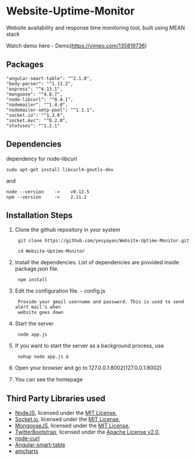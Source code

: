 # Website-Uptime-Monitor
Website availability and response time monitoring tool, built using MEAN stack

Watch demo here - Demo(https://vimeo.com/135819736)

Packages
---------
    "angular-smart-table": "^2.1.0",
    "body-parser": "^1.13.2",
    "express": "^4.13.1",
    "mongoose": "^4.0.7",
    "node-libcurl": "^0.4.1",
    "nodemailer": "^1.4.0",
    "nodemailer-smtp-pool": "^1.1.1",
    "socket.io": "^1.3.6",
    "socket.mvc": "^0.2.0",
    "statuses": "^1.2.1"

Dependencies
-------------
dependency for node-libcurl

    sudo apt-get install libcurl4-gnutls-dev
and 

    node --version    ->    v0.12.5
    npm --version     ->    2.11.2
    
Installation Steps
-------------------

1. Clone the github repository in your system

        git clone https://github.com/yesyayen/Website-Uptime-Monitor.git

        cd Website-Uptime-Monitor

2. Install the dependencies. List of dependencies are provided inside package.json file.

        npm install

3. Edit the configuration file. - config.js

        Provide your gmail username and password. This is used to send alert mail’s when
        website goes down

4. Start the server

        node app.js

5. If you want to start the server as a background process, use

        nohup node app.js &

6. Open your browser and go to 127.0.0.1:8002(127.0.0.1:8002)

7. You can see the homepage

Third Party Libraries used
---------------------------
* [NodeJS](http://nodejs.org/), licensed under the [MIT License](https://github.com/joyent/node/blob/master/LICENSE#L5-22),
* [Socket.io](http://socket.io/), licensed under the [MIT License](https://github.com/LearnBoost/socket.io/blob/master/Readme.md),
* [MongooseJS](http://mongoosejs.com/), licensed under the [MIT License](https://github.com/LearnBoost/mongoose/blob/master/README.md),
* [TwitterBootstrap](http://twitter.github.com/bootstrap/), licensed under the [Apache License v2.0](http://www.apache.org/licenses/LICENSE-2.0),
* [node-curl](https://www.npmjs.com/package/node-curl)
* [Angular-smart-table](http://lorenzofox3.github.io/smart-table-website/)
* [amcharts](http://www.amcharts.com/)
